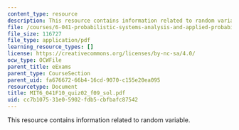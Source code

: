 ```yaml
---
content_type: resource
description: This resource contains information related to random variable.
file: /courses/6-041-probabilistic-systems-analysis-and-applied-probability-fall-2010/cc7b107531e05902fdb5cbfbafc87542_MIT6_041F10_quiz02_f09_sol.pdf
file_size: 116727
file_type: application/pdf
learning_resource_types: []
license: https://creativecommons.org/licenses/by-nc-sa/4.0/
ocw_type: OCWFile
parent_title: eExams
parent_type: CourseSection
parent_uid: fa676672-66b4-16cd-9070-c155e20ea095
resourcetype: Document
title: MIT6_041F10_quiz02_f09_sol.pdf
uid: cc7b1075-31e0-5902-fdb5-cbfbafc87542
---
```

This resource contains information related to random variable.